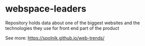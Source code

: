 # webspace-leaders
Repository holds data about one of the biggest websites and the technologies they use for front end part of the product

See more: https://spolnik.github.io/web-trends/
